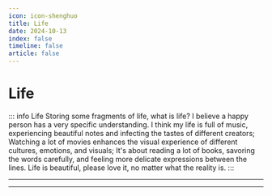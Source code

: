 ```yaml
---
icon: icon-shenghuo
title: Life
date: 2024-10-13
index: false
timeline: false
article: false
---
```

# Life

::: info  Life
Storing some fragments of life, what is life? I believe a happy person has a very specific understanding. I think my life is full of music, experiencing beautiful notes and infecting the tastes of different creators; Watching a lot of movies enhances the visual experience of different cultures, emotions, and visuals; It's about reading a lot of books, savoring the words carefully, and feeling more delicate expressions between the lines. Life is beautiful, please love it, no matter what the reality is.
:::

---

<Catalog base="/life" />

---